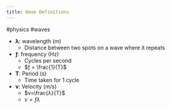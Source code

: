 ```yaml
---
title: Wave Definitions
---
```


#physics #waves
- **λ**: wavelength (m)
	- Distance between two spots on a wave where it repeats
- **ƒ**: frequency (Hz)
	- Cycles per second
	- $ƒ = \frac{1}{T}$
- **T**: Period (s)
	- Time taken for 1 cycle
- **v**: Velocity (m/s)
	- $v=\frac{λ}{T}$
	- $v=ƒλ$